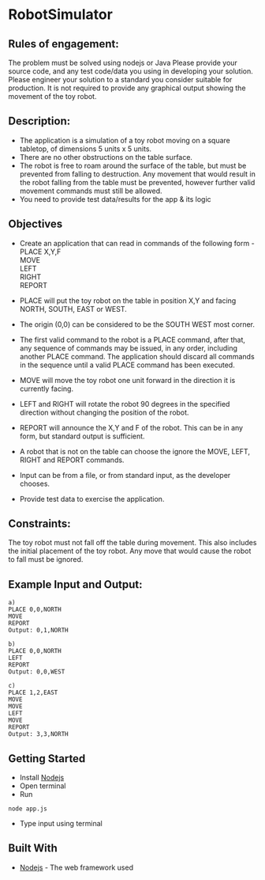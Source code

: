 # RobotSimulator
## Rules of engagement:
The problem must be solved using nodejs or Java
Please provide your source code, and any test code/data you using in developing your solution.
Please engineer your solution to a standard you consider suitable for production. It is not required to
provide any graphical output showing the movement of the toy robot.

## Description:
* The application is a simulation of a toy robot moving on a square tabletop, of dimensions 5 units x 5 units.
* There are no other obstructions on the table surface.
* The robot is free to roam around the surface of the table, but must be prevented from falling to destruction. Any movement
that would result in the robot falling from the table must be prevented, however further valid movement commands must still
be allowed.
* You need to provide test data/results for the app & its logic

## Objectives
* Create an application that can read in commands of the following form - </br>
PLACE X,Y,F </br>
MOVE </br>
LEFT </br>
RIGHT </br>
REPORT </br>

* PLACE will put the toy robot on the table in position X,Y and facing NORTH, SOUTH, EAST or WEST.
* The origin (0,0) can be considered to be the SOUTH WEST most corner.
* The first valid command to the robot is a PLACE command, after that, any sequence of commands may be issued, in any order, including another PLACE command. The application should discard all commands in the sequence until a valid PLACE command has been executed.
* MOVE will move the toy robot one unit forward in the direction it is currently facing.
* LEFT and RIGHT will rotate the robot 90 degrees in the specified direction without changing the position of the robot.
* REPORT will announce the X,Y and F of the robot. This can be in any form, but standard output is sufficient.

* A robot that is not on the table can choose the ignore the MOVE, LEFT, RIGHT and REPORT commands.
* Input can be from a file, or from standard input, as the developer chooses.
* Provide test data to exercise the application.


## Constraints:
The toy robot must not fall off the table during movement. This also includes the initial placement of the toy robot.
Any move that would cause the robot to fall must be ignored.

## Example Input and Output:
```
a)
PLACE 0,0,NORTH
MOVE
REPORT
Output: 0,1,NORTH
```
```
b)
PLACE 0,0,NORTH
LEFT
REPORT
Output: 0,0,WEST
```
```
c)
PLACE 1,2,EAST
MOVE
MOVE
LEFT
MOVE
REPORT
Output: 3,3,NORTH
```



## Getting Started
* Install [Nodejs](https://nodejs.org/en/) 
* Open terminal
* Run
```
node app.js
```
* Type input using terminal


## Built With
* [Nodejs](https://nodejs.org/en/) - The web framework used